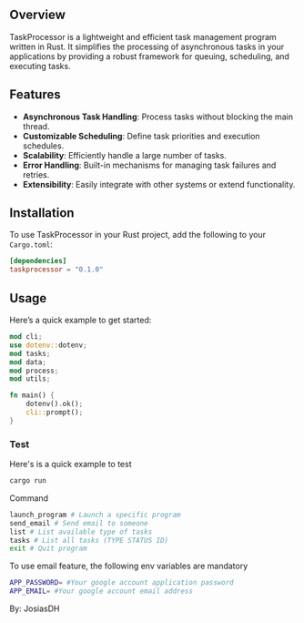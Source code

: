 ## Overview
TaskProcessor is a lightweight and efficient task management program written in Rust. It simplifies the processing of asynchronous tasks in your applications by providing a robust framework for queuing, scheduling, and executing tasks.

## Features
- **Asynchronous Task Handling**: Process tasks without blocking the main thread.
- **Customizable Scheduling**: Define task priorities and execution schedules.
- **Scalability**: Efficiently handle a large number of tasks.
- **Error Handling**: Built-in mechanisms for managing task failures and retries.
- **Extensibility**: Easily integrate with other systems or extend functionality.

## Installation
To use TaskProcessor in your Rust project, add the following to your `Cargo.toml`:
```toml
[dependencies]
taskprocessor = "0.1.0"
```

## Usage
Here’s a quick example to get started:
```rust
mod cli;
use dotenv::dotenv;
mod tasks;
mod data;
mod process;
mod utils;

fn main() {
    dotenv().ok();
    cli::prompt();
}
```
### Test
Here's is a quick example to test
```bash
cargo run
```
Command

```bash
launch_program # Launch a specific program
send_email # Send email to someone
list # List available type of tasks
tasks # List all tasks (TYPE STATUS ID)
exit # Quit program
```
To use email feature, the following env variables are mandatory
```bash
APP_PASSWORD= #Your google account application password
APP_EMAIL= #Your google account email address
```
By: JosiasDH
